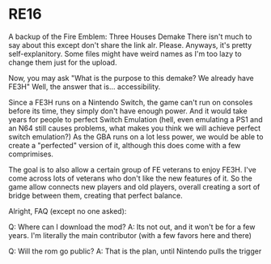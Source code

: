 # RE16
A backup of the Fire Emblem: Three Houses Demake
There isn't much to say about this except don't share the link alr. Please.
Anyways, it's pretty self-explanitory. Some files might have weird names as I'm too lazy to change them just for the upload.

Now, you may ask "What is the purpose to this demake? We already have FE3H"
Well, the answer that is... accessibility.

Since a FE3H runs on a Nintendo Switch, the game can't run on consoles before its time, they simply don't have enough power. And it would take years for people to perfect Switch Emulation (hell, even emulating a PS1 and an N64 still causes problems, what makes you think we will achieve perfect switch emulation?) As the GBA runs on a lot less power, we would be able to create a "perfected" version of it, although this does come with a few comprimises.

The goal is to also allow a certain group of FE veterans to enjoy FE3H. I've come across lots of veterans who don't like the new features of it. So the game allow connects new players and old players, overall creating a sort of bridge between them, creating that perfect balance.

Alright, FAQ (except no one asked):

Q: Where can I download the mod?
A: Its not out, and it won't be for a few years. I'm literally the main contributor (with a few favors here and there)

Q: Will the rom go public?
A: That is the plan, until Nintendo pulls the trigger
